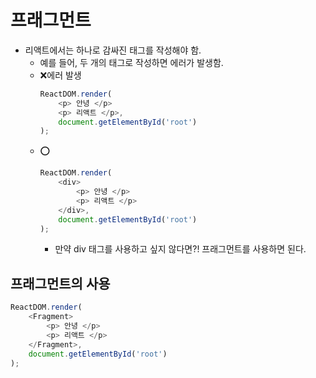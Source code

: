# 프래그먼트
- 리액트에서는 하나로 감싸진 태그를 작성해야 함.
    - 예를 들어, 두 개의 태그로 작성하면 에러가 발생함.
    - ❌에러 발생
        ```js
        ReactDOM.render(
            <p> 안녕 </p>
            <p> 리액트 </p>,
            document.getElementById('root')
        );
        ```
    - ⭕ 
        ```js
        ReactDOM.render(
            <div>
                <p> 안녕 </p>
                <p> 리액트 </p>
            </div>,
            document.getElementById('root')
        );
        ```
        - 만약 div 태그를 사용하고 싶지 않다면?! 프래그먼트를 사용하면 된다.

## 프래그먼트의 사용
```js
ReactDOM.render(
    <Fragment>
        <p> 안녕 </p>
        <p> 리액트 </p>
    </Fragment>,
    document.getElementById('root')
);
```